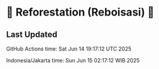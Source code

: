 
# 🌳 Reforestation (Reboisasi) 🌲

## Last Updated

GitHub Actions time: Sat Jun 14 19:17:12 UTC 2025

Indonesia/Jakarta time: Sun Jun 15 02:17:12 WIB 2025
